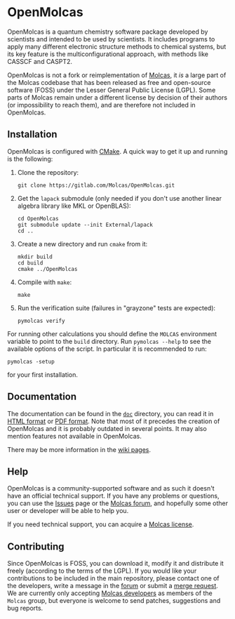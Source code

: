 OpenMolcas
==========

OpenMolcas is a quantum chemistry software package developed by scientists
and intended to be used by scientists. It includes programs to apply many
different electronic structure methods to chemical systems, but its key
feature is the multiconfigurational approach, with methods like CASSCF and
CASPT2.

OpenMolcas is not a fork or reimplementation of
[Molcas](http://www.molcas.org), it *is* a large part of the Molcas codebase
that has been released as free and open-source software (FOSS) under the Lesser
General Public License (LGPL). Some parts of Molcas remain under a different
license by decision of their authors (or impossibility to reach them), and are
therefore not included in OpenMolcas.

Installation
------------

OpenMolcas is configured with [CMake](https://cmake.org). A quick way to get it
up and running is the following:

1.  Clone the repository:

    ```
    git clone https://gitlab.com/Molcas/OpenMolcas.git
    ```

2.  Get the `lapack` submodule (only needed if you don't use another linear
    algebra library like MKL or OpenBLAS):

    ```
    cd OpenMolcas
    git submodule update --init External/lapack
    cd ..
    ```

3.  Create a new directory and run `cmake` from it:

    ```
    mkdir build
    cd build
    cmake ../OpenMolcas
    ```

4.  Compile with `make`:

    ```
    make
    ```

5.  Run the verification suite (failures in "grayzone" tests are expected):

    ```
    pymolcas verify
    ```

For running other calculations you should define the `MOLCAS` environment
variable to point to the `build` directory. Run `pymolcas --help` to see the
available options of the script. In particular it is recommended to run:
```
pymolcas -setup
```
for your first installation.

Documentation
-------------

The documentation can be found in the
[`doc`](https://gitlab.com/Molcas/OpenMolcas/tree/master/doc) directory, you
can read it in [HTML format](https://molcas.gitlab.io/OpenMolcas/sphinx/) or
[PDF format](https://molcas.gitlab.io/OpenMolcas/Manual.pdf). Note that most
of it precedes the creation of OpenMolcas and it is probably outdated in
several points. It may also mention features not available in OpenMolcas.

There may be more information in the [wiki pages](/../wikis/home).

Help
----

OpenMolcas is a community-supported software and as such it doesn't have an
official technical support. If you have any problems or questions, you can use
the [Issues](/../issues) page or the [Molcas
forum](https://cobalt.itc.univie.ac.at/molcasforum/index.php), and hopefully
some other user or developer will be able to help you.

If you need technical support, you can acquire a [Molcas
license](http://www.molcas.org/order.html).

Contributing
------------

Since OpenMolcas is FOSS, you can download it, modify it and distribute it
freely (according to the terms of the LGPL). If you would like your
contributions to be included in the main repository, please contact one of the
developers, write a message in the
[forum](https://cobalt.itc.univie.ac.at/molcasforum/index.php) or submit a
[merge request](https://docs.gitlab.com/ee/gitlab-basics/README.html). We are
currently only accepting [Molcas
developers](http://www.molcas.org/cgi-bin/dev.plx) as members of the `Molcas`
group, but everyone is welcome to send patches, suggestions and bug reports. 
